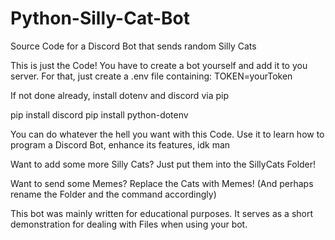 # Python-Silly-Cat-Bot
Source Code for a Discord Bot that sends random Silly Cats

This is just the Code! You have to create a bot yourself and add it to you server.
For that, just create a .env file containing: TOKEN=yourToken

If not done already, install dotenv and discord via pip

pip install discord
pip install python-dotenv

You can do whatever the hell you want with this Code.
Use it to learn how to program a Discord Bot, enhance its features, idk man

Want to add some more Silly Cats? Just put them into the SillyCats Folder!

Want to send some Memes? Replace the Cats with Memes! (And perhaps rename the Folder and the command accordingly)

This bot was mainly written for educational purposes. It serves as a short demonstration for dealing with Files when using your bot.

